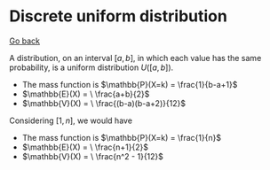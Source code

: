 # Discrete uniform distribution

[Go back](..)

A distribution, on an interval $[a,b]$, in which each value has the same probability, is a uniform distribution $U([a,b])$.

* The mass function is $\mathbb{P}(X=k) = \frac{1}{b-a+1}$
* $\mathbb{E}(X) = \ \frac{a+b}{2}$
* $\mathbb{V}(X) = \ \frac{(b-a)(b-a+2)}{12}$

Considering $[1,n]$, we would have

* The mass function is $\mathbb{P}(X=k) = \frac{1}{n}$
* $\mathbb{E}(X) = \ \frac{n+1}{2}$
* $\mathbb{V}(X) = \ \frac{n^2 - 1}{12}$